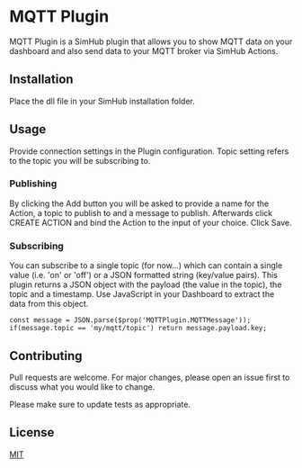 # MQTT Plugin

MQTT Plugin is a SimHub plugin that allows you to show MQTT data on your dashboard and also send data to your MQTT broker via SimHub Actions.

## Installation

Place the dll file in your SimHub installation folder.

## Usage

Provide connection settings in the Plugin configuration. Topic setting refers to the topic you will be subscribing to.

### Publishing
By clicking the Add button you will be asked to provide a name for the Action, a topic to publish to and a message to publish. 
Afterwards click CREATE ACTION and bind the Action to the input of your choice. Click Save.

### Subscribing
You can subscribe to a single topic (for now...) which can contain a single value (i.e. 'on' or 'off') or a JSON formatted string (key/value pairs).
This plugin returns a JSON object with the payload (the value in the topic), the topic and a timestamp.
Use JavaScript in your Dashboard to extract the data from this object.

```
const message = JSON.parse($prop('MQTTPlugin.MQTTMessage'));
if(message.topic == 'my/mqtt/topic') return message.payload.key;
```


## Contributing

Pull requests are welcome. For major changes, please open an issue first
to discuss what you would like to change.

Please make sure to update tests as appropriate.

## License

[MIT](https://choosealicense.com/licenses/mit/)